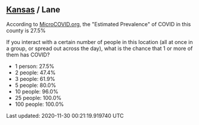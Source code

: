 
## [Kansas](/united-states/kansas) / Lane

According to [MicroCOVID.org](http://microcovid.org),
the "Estimated Prevalence" of COVID in this county is 27.5%

If you interact with a certain number of people in this location
(all at once in a group, or spread out across the day), what is the chance that
1 or more of them has COVID?

- 1 person: 27.5%
- 2 people: 47.4%
- 3 people: 61.9%
- 5 people: 80.0%
- 10 people: 96.0%
- 25 people: 100.0%
- 100 people: 100.0%

Last updated: 2020-11-30 00:21:19.919740 UTC
